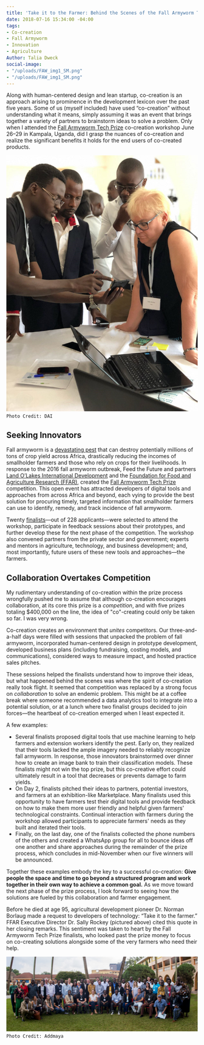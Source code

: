 ```yaml
---
title: 'Take it to the Farmer: Behind the Scenes of the Fall Armyworm Tech Prize Co-Creation'
date: 2018-07-16 15:34:00 -04:00
tags:
- Co-creation
- Fall Armyworm
- Innovation
- Agriculture
Author: Talia Dweck
social-image:
- "/uploads/FAW_img1_SM.png"
- "/uploads/FAW_img1_SM.png"
---
```


Along with human-centered design and lean startup, co-creation is an approach arising to prominence in the development lexicon over the past five years. Some of us (myself included) have used “co-creation” without  understanding what it means, simply assuming it was an event that brings together a variety of partners to brainstorm ideas to solve a problem. Only when I attended the [Fall Armyworm Tech Prize](https://fallarmywormtech.challenges.org/) co-creation workshop June 26–29 in Kampala, Uganda, did I grasp the nuances of co-creation and realize the significant benefits it holds for the end users of co-created products.

<!--more-->

![FAW_img1_SM.png](/uploads/FAW_img1_SM.png)
`Photo Credit: DAI`

## Seeking Innovators

Fall armyworm is a [devastating pest](http://www.fao.org/food-chain-crisis/how-we-work/plant-protection/fallarmyworm/en/) that can destroy potentially millions of tons of crop yield across Africa, drastically reducing the incomes of smallholder farmers and those who rely on crops for their livelihoods. In response to the 2016 fall armyworm outbreak, Feed the Future and partners [Land O’Lakes International Development](https://www.landolakes.org/) and the [Foundation for Food and Agriculture Research (FFAR)](https://foundationfar.org/), created the [Fall Armyworm Tech Prize](https://www.usaid.gov/what-we-do/agriculture-and-food-security/increasing-food-security-through-feed-future/fall-armyworm) competition. This open event has attracted developers of digital tools and approaches from across Africa and beyond, each vying to provide the best solution for procuring timely, targeted information that smallholder farmers can use to identify, remedy, and track incidence of fall armyworm.

Twenty [finalists](https://fallarmywormtech.challenges.org/finalists-2/)—out of 228 applicants—were selected to attend the workshop, participate in feedback sessions about their prototypes, and further develop these for the next phase of the competition. The workshop also convened partners from the private sector and government; experts and mentors in agriculture, technology, and business development; and, most importantly, future users of these new tools and approaches—the farmers.

## Collaboration Overtakes Competition

My rudimentary understanding of co-creation within the prize process wrongfully pushed me to assume that although co-creation encourages collaboration, at its core this prize is a *competition*, and with five prizes totaling $400,000 on the line, the idea of "co"-creating could only be taken so far. I was very wrong.

Co-creation creates an environment that *unites* competitors. Our three-and-a-half days were filled with sessions that unpacked the problem of fall armyworm, incorporated human-centered design in prototype development, developed business plans (including fundraising, costing models, and communications), considered ways to measure impact, and hosted practice sales pitches. 

These sessions helped the finalists understand how to improve their ideas, but what happened behind the scenes was where the spirit of co-creation really took flight. It seemed that competition was replaced by a strong focus on *collaboration* to solve an endemic problem. This might be at a coffee break where someone recommended a data analytics tool to integrate into a potential solution, or at a lunch where two finalist groups decided to join forces—the heartbeat of co-creation emerged when I least expected it.

A few examples:

* Several finalists proposed digital tools that use machine learning to help farmers and extension workers identify the pest. Early on, they realized that their tools lacked the ample imagery needed to reliably recognize fall armyworm. In response, those innovators brainstormed over dinner how to create an image bank to train their classification models. These finalists might not win the top prize, but this co-creative effort could ultimately result in a tool that decreases or prevents damage to farm yields.
* On Day 2, finalists pitched their ideas to partners, potential investors, and farmers at an exhibition-like  Marketplace. Many finalists used this opportunity to have farmers test their digital tools and provide feedback on how to make them more user friendly and helpful given farmers' technological constraints. Continual interaction with farmers during the workshop allowed participants to appreciate farmers' needs as they built and iterated their tools.
* Finally, on the last day, one of the finalists collected the phone numbers of the others and created a WhatsApp group for all to bounce ideas off one another and share approaches during the remainder of the prize process, which concludes in mid-November when our five winners will be announced.

Together these examples embody the key to a successful co-creation: **Give people the space and time to go beyond a structured program and work together in their own way to achieve a common goal.** As we move toward the next phase of the prize process, I look forward to seeing how the solutions are fueled by this collaboration and farmer engagement.

Before he died at age 95, agricultural development pioneer Dr. Norman Borlaug made a request to developers of technology: “Take it to the farmer.” FFAR Executive Director Dr. Sally Rockey (pictured above) cited this quote in her closing remarks. This sentiment was taken to heart by the Fall Armyworm Tech Prize finalists, who looked past the prize money to focus on co-creating solutions alongside some of the very farmers who need their help.

![FAW_img2.png](/uploads/FAW_img2.png)
`Photo Credit: Addmaya`